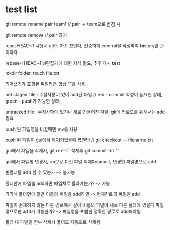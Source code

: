 # test list

git remote rename pair team1 // pair -> team으로 변경 시

git remote remove // pair 끊기

reset HEAD~1 사용시 git이 자꾸 꼬인다, 신중하게 commit을 작성하여 history를 관리하자

rebase-i HEAD~1 vi편집기에 대한 지식 필요, 추후 다시 test

mkdir folder, touch file.txt

띄어쓰기가 포함된 파일명은 항상 ""를 사용

not staged file : 수정사항이 있어 add된 파일 // red - commit 작성이 필요한 상태, green - push가 가능한 상태

untracked file : 수정사항이 있거나 새로 만들어진 파일, git에 업로드를 위해서는 add필요

push 된 파일명을 바꿀때엔 mv를 사용

push 된 파일이 gui에서 제거되었을때 복원법 // git checkout -- filename.txt 

gui에서 파일을 삭제시, git rm으로 삭제후 git commit -m ""

gui에서 파일명 변경시, rm으로 이전 파일 삭제&commit, 변경한 파일명으로 add

빈폴더를 add 할 수 있는가 -> 불가능

폴더안에 파일을 add하면 파일채로 올라가는가? -> 가능

각각에 폴더안에 같은 이름의 파일을 add하면 -> 현재경로의 파일만 add

파일이 존재하지 않는 다른 경로에서 같이 이름의 파일이 서로 다른 폴더에 있을때 파일명으로만 add가 가능한가? -> 파일명을 포함한 정확한 경로로 add해야됨

폴더 내 파일을 전부 삭제시 폴더도 자동으로 삭제됨


